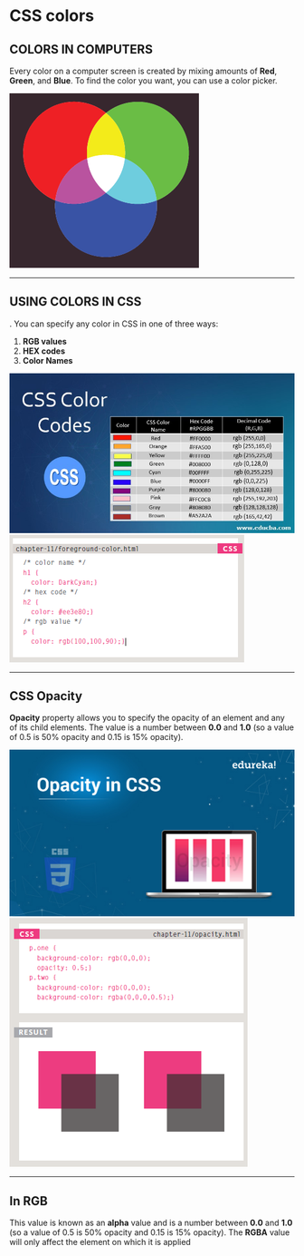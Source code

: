 # CSS colors

## COLORS IN COMPUTERS
Every color on a computer screen is created by mixing amounts of **Red**,
**Green**, and **Blue**. To find the color you want, you can use a color picker.

![pic1](./pic/06/pic1.png)

--------
## USING COLORS IN CSS

. You can specify any color in CSS in one of three ways:
1. **RGB values**
2. **HEX codes**
3. **Color Names**

![pic2](./pic/06/pic2.JPG)
![pic3](./pic/06/pic3.PNG)

----------
## CSS Opacity

**Opacity** property allows you to
specify the opacity of an element
and any of its child elements.
The value is a number between
**0.0** and **1.0** (so a value of 0.5
is 50% opacity and 0.15 is 15%
opacity).

![pic4](./pic/06/pic4.JPG)
![pic5](./pic/06/pic5.PNG)

-------

## In RGB

This value is known as an **alpha** value and is
a number between **0.0** and **1.0**
(so a value of 0.5 is 50% opacity
and 0.15 is 15% opacity). The
**RGBA** value will only affect the
element on which it is applied